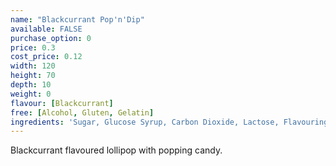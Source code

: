 ```yaml
---
name: "Blackcurrant Pop'n'Dip"
available: FALSE
purchase_option: 0
price: 0.3
cost_price: 0.12
width: 120
height: 70
depth: 10
weight: 0
flavour: [Blackcurrant]
free: [Alcohol, Gluten, Gelatin]
ingredients: 'Sugar, Glucose Syrup, Carbon Dioxide, Lactose, Flavouring, Colours: E192, E102, E133, E129, E102'
---
```

Blackcurrant flavoured lollipop with popping candy.